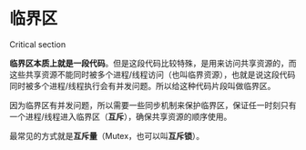 # 临界区


Critical section


**临界区本质上就是一段代码**。但是这段代码比较特殊，是用来访问共享资源的，而这些共享资源不能同时被多个进程/线程访问（也叫临界资源），也就是说这段代码同时被多个进程/线程执行会有并发问题。所以给这种代码片段叫做临界区。

因为临界区有并发问题，所以需要一些同步机制来保护临界区，保证任一时刻只有一个进程/线程进入临界区（**互斥**），确保共享资源的顺序使用。

最常见的方式就是**互斥量**（Mutex，也可以叫**互斥锁**）。


